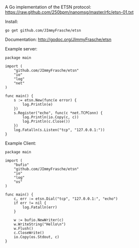 A Go implementation of the ETSN protocol:  https://raw.github.com/250bpm/nanomsg/master/rfc/etsn-01.txt

Install:
```
go get github.com/JImmyFrasche/etsn
```

Documentation: http://godoc.org/JImmyFrasche/etsn

Example server:
```
package main

import (
	"github.com/JImmyFrasche/etsn"
	"io"
	"log"
	"net"
)

func main() {
	s := etsn.New(func(e error) {
		log.Println(e)
	})
	s.Register("echo", func(c *net.TCPConn) {
		log.Println(io.Copy(c, c))
		log.Println(c.Close())
	})
	log.Fatalln(s.Listen("tcp", "127.0.0.1:"))
}
```

Example Client:
```
package main

import (
	"bufio"
	"github.com/JImmyFrasche/etsn"
	"io"
	"log"
	"os"
)

func main() {
	c, err := etsn.Dial("tcp", "127.0.0.1:", "echo")
	if err != nil {
		log.Fatalln(err)
	}

	w := bufio.NewWriter(c)
	w.WriteString("Hello\n")
	w.Flush()
	c.CloseWrite()
	io.Copy(os.Stdout, c)
}
```
